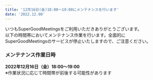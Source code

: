 ```yaml
---
title: '12月16日(金)18:00～19:00にメンテナンスを行います'
date: '2022.12.08'
---
```


いつもSuperGoodMeetingsをご利用いただきありがとうございます。<br>
以下の時間帯においてメンテナンス作業を行います。全面的にSuperGoodMeetingsのサービスが停止いたしますので、ご注意ください。

### メンテナンス作業日時
**2022年12月16日（金）18:00～19:00**<br>
※作業状況に応じて時間帯が前後する可能性があります
